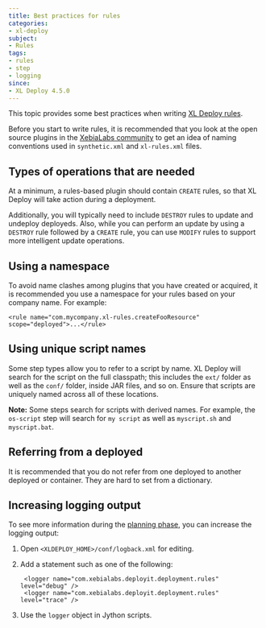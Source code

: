 ```yaml
---
title: Best practices for rules
categories:
- xl-deploy
subject:
- Rules
tags:
- rules
- step
- logging
since:
- XL Deploy 4.5.0
---
```


This topic provides some best practices when writing [XL Deploy rules](/xl-deploy/concept/getting-started-with-xl-deploy-rules.html).

Before you start to write rules, it is recommended that you look at the open source plugins in the [XebiaLabs community](https://github.com/xebialabs-community/) to get an idea of naming conventions used in `synthetic.xml` and `xl-rules.xml` files.

## Types of operations that are needed

At a minimum, a rules-based plugin should contain `CREATE` rules, so that XL Deploy will take action during a deployment.

Additionally, you will typically need to include `DESTROY` rules to update and undeploy deployeds. Also, while you can perform an update by using a `DESTROY` rule followed by a `CREATE` rule, you can use `MODIFY` rules to support more intelligent update operations.

## Using a namespace

To avoid name clashes among plugins that you have created or acquired, it is recommended you use a namespace for your rules based on your company name. For example:

    <rule name="com.mycompany.xl-rules.createFooResource" scope="deployed">...</rule>

## Using unique script names

Some step types allow you to refer to a script by name. XL Deploy will search for the script on the full classpath; this includes the `ext/` folder as well as the `conf/` folder, inside JAR files, and so on. Ensure that scripts are uniquely named across all of these locations.

**Note:** Some steps search for scripts with derived names. For example, the `os-script` step will search for `my script` as well as `myscript.sh` and `myscript.bat`.

## Referring from a deployed

It is recommended that you do not refer from one deployed to another deployed or container. They are hard to set from a dictionary.

## Increasing logging output

To see more information during the [planning phase](/xl-deploy/concept/understanding-the-xl-deploy-planning-phase.html), you can increase the logging output:

1. Open `<XLDEPLOY_HOME>/conf/logback.xml` for editing.
1. Add a statement such as one of the following:

        <logger name="com.xebialabs.deployit.deployment.rules" level="debug" />
        <logger name="com.xebialabs.deployit.deployment.rules" level="trace" />

1. Use the `logger` object in Jython scripts.
